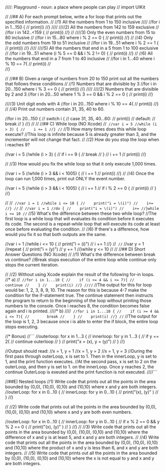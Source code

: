 ////: Playground - noun: a place where people can play
//
import UIKit

//
//## A) For each prompt below, write a for loop that prints out the specified information.
//
//1) All the numbers from 1 to 150 inclusive
////
//for i in 1...150 {
//    print(i)
//}
////
////2) All the numbers from 142 to 159 exclusive
//
//for i in 142..<159 {
//    print(i)
//}
//
////3) Only the even numbers from 15 to 80 inclusive
//
//for i in 15...80 where i % 2 == 0 {
//    print(i)
//}
//
//4) Only the odd numbers from 19 to 51 inclusive
//
//for i in 19...51 where i % 2 == 1 {
//    print(i)
//}
////
////5) All the numbers that end in a 5 from 1 to 100 exclusive
//
//for i in 19...51 where (i % 5 == 0 && i % 2 != 0) {
//    print(i)
//}
//
//6) All the numbers that end in a 7 from 1 to 40 inclusive
//
//for i in 1...40 where i % 10 == 7{
//   print(i)
//    
//}


//
//## B) Given a range of numbers from 20 to 150 print out all the numbers that follows these conditions
//
//1) Numbers that are divisible by 3
//for i in 20...150 where i % 3 == 0 {
//    print(i)
//}
////
////2) Numbers that are divisible by 2 and 3
//for i in 20...50 where 1 % 3 == 0 && i % 2 == 0 {
//    print(i)
//}

////3) Unit digit ends with 4
//for i in 20...150 where i % 10 == 4{
//   print(i)
//}
//
//4) Print out numbers contain 31, 35, 40 to 60.

//for i in 20...150 {
//    switch i {
//    case 31, 35, 40...60:
//        print(i)
//    default:
//        break
//    }
//}
//
//
//## C) While loop (NO Xcode)
//```
//var i = 5
//while (i > 3) {
//    i += 1
//}
//```
//1) How many times does this while loop execute?
//This loop is infinite because 5 is already greater than 3, and the incrementor will not change that fact.
//
//2) How do you stop the loop when i reaches 9?

//var i = 5
//while (i > 3) {
//    if i == 9 {
//        break
//    }
//    i += 1
//    print(i)
//}

//
//3) How would you fix the while loop so that it only execute 1,000 times.

//var i = 5
//while (i > 3 && i < 1005) {
//    i += 1
//    print(i)
//}
//
//4) Once the loop can run 1,000 times, print out ONLY the event number.

//var i = 5
//while (i > 3 && i < 1005) {
//    i += 1
//    if i % 2 == 0 {
//        print(i)
//    }
//}


//
//```
//var i = 1
//while i <= 10 {
//    print("i = \(i)")
//    i+=
//}
//```
//```
//var i = 1
//do {
//    print("i = \(i)")
//    i+=
//}while i <= 10
//```
//5) What's the difference between these two while loop?
//The first loop is a while loop that will evaluates its condition before it executes its code. The second is a repeat-while loop that will execute its code at least once before evaluating the condition.
//
//6) If there's a difference, how would you fix it so that both outputs are the same.

//var i = 1
//while i <= 10 {
//    print("i = \(i)")
//    i += 1
//}
//```
//```
//var y = 1
//repeat {
//    print("i = \(y)")
//    y += 1
//}while y <= 10
//
//
//## D) Short Answer Questions (NO Xcode)
//
//1) What's the difference between break vs continue?
//Break stops execution of the entire loop while continue only stops the current iteration.

//
//2) Without using Xcode explain the result of the following for-in loops.
//* a)
//```
//for i in 1...10 {
//    if (i >= 4 && i <= 7){
//        continue
//    }
//    print(i)
//}
////```
//The output for this for loop would be: 1, 2, 3, 8, 9, 10. The reason for this is because 4-7 make the condition for the if-statement true. The continue statement then instructs the program to return to the beginning of the loop without printing those numbers to the console. Once i reaches 8, the condition becomes false again and i is printed.
////* b)
////```
//for i in 1...10 {
//    if (i >= 4 && i <= 7){
//        break
//    }
//    print(i)
//}
//```
//The output for the loop is 1, 2, 3 because once i is able to enter the if block, the entire loop stops executing.


//* Bonus)
//```
//outerloop: for x in 1...3 {
//    innerloop: for y in 1...3 {
//        if y == 2{
//            continue outerloop
//        }
//        print("x = \(x), y = \(y)")
//    }
//}

//Output should read:
//x = 1, y = 1
//x = 1, y = 2
//x = 1, y = 3
//During the first pass through outerLoop, x is set to 1. Then in the innerLoop, y is set to 1, and the print function executes.
//At the second pass, x is set to 2 on the outerLoop, and then y is set to 1. on the innerLoop. Once y reaches 2, the continue OuterLoop is exeuted and the print function is not executed.
////```


//##E) Nested loops
//1) Write code that prints out all the points in the area bounded by (0,0), (10,0), (0,10) and (10,10) where x and y are both integers.
//outerLoop: for x in 0...10 {
//    innerLoop: for y in 0...10 {
//        print("\(x), \(y)" )
//    }
//}

//
//2) Write code that prints out all the points in the area bounded by (0,0), (10,0), (0,10) and (10,10) where x and y are both even numbers.

//outerLoop: for x in 0...10 {
//    innerLoop: for y in 0...10 {
//        if x % 2 == 0 && y % 2 == 0 {
//        print("\(x), \(y)" )
//    }
//}
//
//3) Write code that prints out all the points in the area bounded by (0,0), (10,0), (0,10) and (10,10) where the difference of x and y is at least 5, and x and y are both integers.
//
//4) Write code that prints out all the points in the area bounded by (0,0), (10,0), (0,10) and (10,10) where the product of x and y is less than 6, and x and y are both integers.
//
//5) Write code that prints out all the points in the area bounded by (0,0), (10,0), (0,10) and (10,10) where the x is not equal to y and x and y are both integers.
